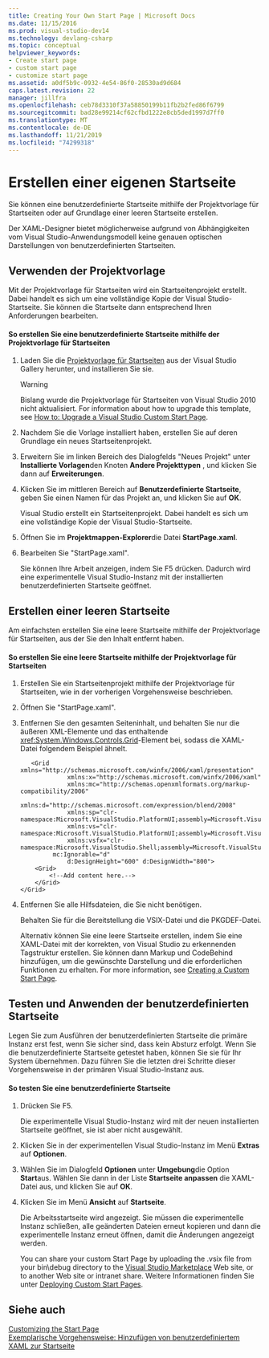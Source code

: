 ```yaml
---
title: Creating Your Own Start Page | Microsoft Docs
ms.date: 11/15/2016
ms.prod: visual-studio-dev14
ms.technology: devlang-csharp
ms.topic: conceptual
helpviewer_keywords:
- Create start page
- custom start page
- customize start page
ms.assetid: a0df5b9c-0932-4e54-86f0-28530ad9d684
caps.latest.revision: 22
manager: jillfra
ms.openlocfilehash: ceb78d3310f37a58850199b11fb2b2fed86f6799
ms.sourcegitcommit: bad28e99214cf62cfbd1222e8cb5ded1997d7ff0
ms.translationtype: MT
ms.contentlocale: de-DE
ms.lasthandoff: 11/21/2019
ms.locfileid: "74299318"
---
```

# <a name="creating-your-own-start-page"></a>Erstellen einer eigenen Startseite
Sie können eine benutzerdefinierte Startseite mithilfe der Projektvorlage für Startseiten oder auf Grundlage einer leeren Startseite erstellen.  
  
 Der XAML-Designer bietet möglicherweise aufgrund von Abhängigkeiten vom Visual Studio-Anwendungsmodell keine genauen optischen Darstellungen von benutzerdefinierten Startseiten.  
  
## <a name="using-the-project-template"></a>Verwenden der Projektvorlage  
 Mit der Projektvorlage für Startseiten wird ein Startseitenprojekt erstellt. Dabei handelt es sich um eine vollständige Kopie der Visual Studio-Startseite. Sie können die Startseite dann entsprechend Ihren Anforderungen bearbeiten.  
  
#### <a name="to-create-a-custom-start-page-by-using-the-start-page-project-template"></a>So erstellen Sie eine benutzerdefinierte Startseite mithilfe der Projektvorlage für Startseiten  
  
1. Laden Sie die [Projektvorlage für Startseiten](https://go.microsoft.com/fwlink/?LinkId=186204) aus der Visual Studio Gallery herunter, und installieren Sie sie.  
  
    > [!WARNING]
    > Bislang wurde die Projektvorlage für Startseiten von Visual Studio 2010 nicht aktualisiert. For information about how to upgrade this template, see [How to: Upgrade a Visual Studio Custom Start Page](../misc/how-to-upgrade-a-visual-studio-custom-start-page.md).  
  
2. Nachdem Sie die Vorlage installiert haben, erstellen Sie auf deren Grundlage ein neues Startseitenprojekt.  
  
3. Erweitern Sie im linken Bereich des Dialogfelds "Neues Projekt" unter **Installierte Vorlagen**den Knoten **Andere Projekttypen** , und klicken Sie dann auf **Erweiterungen**.  
  
4. Klicken Sie im mittleren Bereich auf **Benutzerdefinierte Startseite**, geben Sie einen Namen für das Projekt an, und klicken Sie auf **OK**.  
  
     Visual Studio erstellt ein Startseitenprojekt. Dabei handelt es sich um eine vollständige Kopie der Visual Studio-Startseite.  
  
5. Öffnen Sie im **Projektmappen-Explorer**die Datei **StartPage.xaml**.  
  
6. Bearbeiten Sie "StartPage.xaml".  
  
     Sie können Ihre Arbeit anzeigen, indem Sie F5 drücken. Dadurch wird eine experimentelle Visual Studio-Instanz mit der installierten benutzerdefinierten Startseite geöffnet.  
  
## <a name="creating-a-blank-start-page"></a>Erstellen einer leeren Startseite  
 Am einfachsten erstellen Sie eine leere Startseite mithilfe der Projektvorlage für Startseiten, aus der Sie den Inhalt entfernt haben.  
  
#### <a name="to-create-a-blank-start-page-by-using-the-start-page-project-template"></a>So erstellen Sie eine leere Startseite mithilfe der Projektvorlage für Startseiten  
  
1. Erstellen Sie ein Startseitenprojekt mithilfe der Projektvorlage für Startseiten, wie in der vorherigen Vorgehensweise beschrieben.  
  
2. Öffnen Sie "StartPage.xaml".  
  
3. Entfernen Sie den gesamten Seiteninhalt, und behalten Sie nur die äußeren XML-Elemente und das enthaltende <xref:System.Windows.Controls.Grid>-Element bei, sodass die XAML-Datei folgendem Beispiel ähnelt.  
  
   ```xaml
      <Grid xmlns="http://schemas.microsoft.com/winfx/2006/xaml/presentation"
                xmlns:x="http://schemas.microsoft.com/winfx/2006/xaml"
                xmlns:mc="http://schemas.openxmlformats.org/markup-compatibility/2006" 
                xmlns:d="http://schemas.microsoft.com/expression/blend/2008" 
                xmlns:sp="clr-namespace:Microsoft.VisualStudio.PlatformUI;assembly=Microsoft.VisualStudio.Shell.StartPage"
                xmlns:vs="clr-namespace:Microsoft.VisualStudio.PlatformUI;assembly=Microsoft.VisualStudio.Shell.10.0"
                xmlns:vsfx="clr-namespace:Microsoft.VisualStudio.Shell;assembly=Microsoft.VisualStudio.Shell.10.0"
            mc:Ignorable="d" 
                d:DesignHeight="600" d:DesignWidth="800">
       <Grid>
           <!--Add content here.-->
       </Grid>
   </Grid>
   ```
      
4. Entfernen Sie alle Hilfsdateien, die Sie nicht benötigen.  
  
    Behalten Sie für die Bereitstellung die VSIX-Datei und die PKGDEF-Datei.  
  
   Alternativ können Sie eine leere Startseite erstellen, indem Sie eine XAML-Datei mit der korrekten, von Visual Studio zu erkennenden Tagstruktur erstellen. Sie können dann Markup und CodeBehind hinzufügen, um die gewünschte Darstellung und die erforderlichen Funktionen zu erhalten. For more information, see [Creating a Custom Start Page](../extensibility/creating-a-custom-start-page.md).  
  
## <a name="testing-and-applying-the-custom-start-page"></a>Testen und Anwenden der benutzerdefinierten Startseite  
 Legen Sie zum Ausführen der benutzerdefinierten Startseite die primäre Instanz erst fest, wenn Sie sicher sind, dass kein Absturz erfolgt. Wenn Sie die benutzerdefinierte Startseite getestet haben, können Sie sie für Ihr System übernehmen. Dazu führen Sie die letzten drei Schritte dieser Vorgehensweise in der primären Visual Studio-Instanz aus.  
  
#### <a name="to-test-a-custom-start-page"></a>So testen Sie eine benutzerdefinierte Startseite  
  
1. Drücken Sie F5.  
  
    Die experimentelle Visual Studio-Instanz wird mit der neuen installierten Startseite geöffnet, sie ist aber nicht ausgewählt.  
  
2. Klicken Sie in der experimentellen Visual Studio-Instanz im Menü **Extras** auf **Optionen**.  
  
3. Wählen Sie im Dialogfeld **Optionen** unter **Umgebung**die Option **Start**aus. Wählen Sie dann in der Liste **Startseite anpassen** die XAML-Datei aus, und klicken Sie auf **OK**.  
  
4. Klicken Sie im Menü **Ansicht** auf **Startseite**.  
  
    Die Arbeitsstartseite wird angezeigt. Sie müssen die experimentelle Instanz schließen, alle geänderten Dateien erneut kopieren und dann die experimentelle Instanz erneut öffnen, damit die Änderungen angezeigt werden.  
  
   You can share your custom Start Page by uploading the .vsix file from your bin\debug directory to the [Visual Studio Marketplace](https://marketplace.visualstudio.com/) Web site, or to another Web site or intranet share. Weitere Informationen finden Sie unter [Deploying Custom Start Pages](../extensibility/deploying-custom-start-pages.md).  
  
## <a name="see-also"></a>Siehe auch  
 [Customizing the Start Page](../ide/customizing-the-start-page-for-visual-studio.md)   
 [Exemplarische Vorgehensweise: Hinzufügen von benutzerdefiniertem XAML zur Startseite](../extensibility/walkthrough-adding-custom-xaml-to-the-start-page.md)